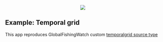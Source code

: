 <div align="center">
  <img src="https://avatars3.githubusercontent.com/u/2105791?v=3&s=200" />
</div>

## Example: Temporal grid

This app reproduces GlobalFishingWatch custom [temporalgrid source type](https://github.com/GlobalFishingWatch/mapbox-gl-js/tree/temporalgrid)
